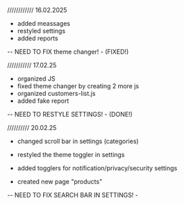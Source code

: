 ////////////
16.02.2025

- added meassages
- restyled settings
- added reports

-- NEED TO FIX theme changer! - (FIXED!)

///////////
17.02.25

- organized JS
- fixed theme changer by creating 2 more js 
- organized customers-list.js
- added fake report

-- NEED TO RESTYLE SETTINGS! - (DONE!)

//////////
20.02.25

- changed scroll bar in settings (categories)
- restyled the theme toggler in settings
- added togglers for notification/privacy/security settings

- created new page "products"

-- NEED TO FIX SEARCH BAR IN SETTINGS! - 